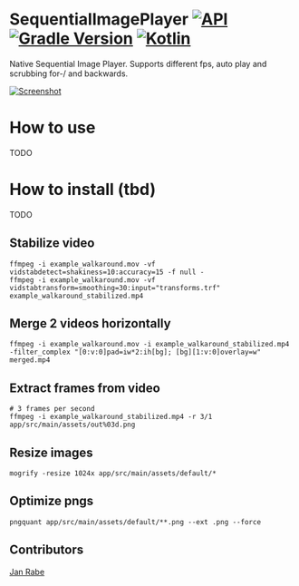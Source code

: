 # SequentialImagePlayer [![API](https://img.shields.io/badge/API-15%2B-brightgreen.svg?style=flat)](https://android-arsenal.com/api?level=15) [![Gradle Version](https://img.shields.io/badge/gradle-4.8.1-green.svg)](https://docs.gradle.org/current/release-notes)  [![Kotlin](https://img.shields.io/badge/kotlin-1.2.51-green.svg)](https://kotlinlang.org/)  

Native Sequential Image Player. Supports different fps, auto play and scrubbing for-/ and backwards.  

[![Screenshot](https://git.exozet.com/mobile-de/POC/android-walkthroug-player/blob/master/demo.gif)](https://git.exozet.com/mobile-de/POC/android-walkthroug-player/blob/master/demo.gif)

# How to use

TODO
     
# How to install (tbd)

TODO

## Stabilize video

    ffmpeg -i example_walkaround.mov -vf vidstabdetect=shakiness=10:accuracy=15 -f null -
    ffmpeg -i example_walkaround.mov -vf vidstabtransform=smoothing=30:input="transforms.trf" example_walkaround_stabilized.mp4
    
## Merge 2 videos horizontally

    ffmpeg -i example_walkaround.mov -i example_walkaround_stabilized.mp4 -filter_complex "[0:v:0]pad=iw*2:ih[bg]; [bg][1:v:0]overlay=w" merged.mp4
    
## Extract frames from video

    # 3 frames per second
    ffmpeg -i example_walkaround_stabilized.mp4 -r 3/1 app/src/main/assets/out%03d.png

## Resize images 

    mogrify -resize 1024x app/src/main/assets/default/*
    
## Optimize pngs

    pngquant app/src/main/assets/default/**.png --ext .png --force

## Contributors

[Jan Rabe](jan.rabe@exozet.com)
